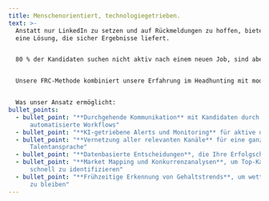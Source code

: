 ```yaml
---
title: Menschenorientiert, technologiegetrieben.
text: >-
  Anstatt nur LinkedIn zu setzen und auf Rückmeldungen zu hoffen, bieten wir
  eine Lösung, die sicher Ergebnisse liefert.


  80 % der Kandidaten suchen nicht aktiv nach einem neuen Job, sind aber offen für einen Wechsel, wenn das Angebot besser zu ihren Bedürfnissen passt, der Zeitpunkt stimmt und es ihnen durch die richtige Person angeboten wird.


  Unsere FRC-Methode kombiniert unsere Erfahrung im Headhunting mit moderner Technologie und KI, um nicht nur die besten Talente zu finden, sondern Ihre offene Stelle schneller zu besetzen als die Konkurrenz.


  Was unser Ansatz ermöglicht:
bullet_points:
  - bullet_point: "**Durchgehende Kommunikation** mit Kandidaten durch
      automatisierte Workflows"
  - bullet_point: "**KI-getriebene Alerts und Monitoring** für aktive und passive Kandidaten"
  - bullet_point: "**Vernetzung aller relevanten Kanäle** für eine ganzheitliche
      Talentansprache"
  - bullet_point: "**Datenbasierte Entscheidungen**, die Ihre Erfolgschancen maximieren"
  - bullet_point: "**Market Mapping und Konkurrenzanalysen**, um Top-Kandidaten
      schnell zu identifizieren"
  - bullet_point: "**Frühzeitige Erkennung von Gehaltstrends**, um wettbewerbsfähig
      zu bleiben"
---
```

